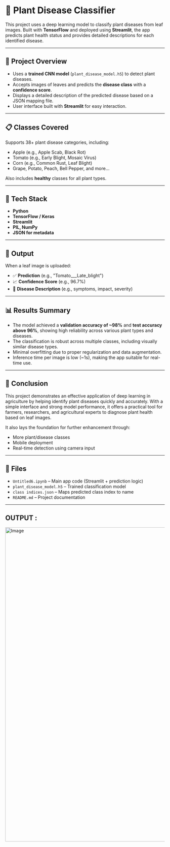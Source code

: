 # 🌿 Plant Disease Classifier

This project uses a deep learning model to classify plant diseases from leaf images. Built with **TensorFlow** and deployed using **Streamlit**, the app predicts plant health status and provides detailed descriptions for each identified disease.

---

## 🔬 Project Overview

- Uses a **trained CNN model** (`plant_disease_model.h5`) to detect plant diseases.
- Accepts images of leaves and predicts the **disease class** with a **confidence score**.
- Displays a detailed description of the predicted disease based on a JSON mapping file.
- User interface built with **Streamlit** for easy interaction.

---

## 📋 Classes Covered

Supports 38+ plant disease categories, including:

- Apple (e.g., Apple Scab, Black Rot)
- Tomato (e.g., Early Blight, Mosaic Virus)
- Corn (e.g., Common Rust, Leaf Blight)
- Grape, Potato, Peach, Bell Pepper, and more...

Also includes **healthy** classes for all plant types.

---

## 🧠 Tech Stack

- **Python**
- **TensorFlow / Keras**
- **Streamlit**
- **PIL, NumPy**
- **JSON for metadata**

---

## 🎯 Output

When a leaf image is uploaded:
- ✅ **Prediction** (e.g., "Tomato___Late_blight")
- 📈 **Confidence Score** (e.g., 96.7%)
- 📖 **Disease Description** (e.g., symptoms, impact, severity)

---

## 📊 Results Summary

- The model achieved a **validation accuracy of ~98%** and **test accuracy above 96%**, showing high reliability across various plant types and diseases.
- The classification is robust across multiple classes, including visually similar disease types.
- Minimal overfitting due to proper regularization and data augmentation.
- Inference time per image is low (~1s), making the app suitable for real-time use.

---

## 📌 Conclusion

This project demonstrates an effective application of deep learning in agriculture by helping identify plant diseases quickly and accurately. With a simple interface and strong model performance, it offers a practical tool for farmers, researchers, and agricultural experts to diagnose plant health based on leaf images.

It also lays the foundation for further enhancement through:
- More plant/disease classes
- Mobile deployment
- Real-time detection using camera input

---

## 🧾 Files

- `Untitled6.ipynb` – Main app code (Streamlit + prediction logic)
- `plant_disease_model.h5` – Trained classification model
- `class indices.json` – Maps predicted class index to name
- `README.md` – Project documentation

---

## OUTPUT :

<img width="1700" height="989" alt="Image" src="https://github.com/user-attachments/assets/885b18c9-927d-406b-9fa7-274946a24b49" />
